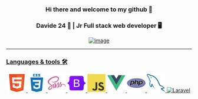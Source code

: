 <div align="center">

   <h3>Hi there and welcome to my github 🚀</h3>

   <h3> Davide 24 🧓 | Jr Full stack web developer 🖥️</h3>
   
   <a href="www.linkedin.com/in/davide-di-giacomo2001/" target="_blank">
      
</div>

<div align="center">

![image](https://github.com/user-attachments/assets/7d619b59-3818-4177-8e18-ae237d13d2ce)

</div>

---

   <h3> Languages & tools 🛠 </h3>
   
<div align="center">
  <img src="https://github.com/devicons/devicon/blob/master/icons/html5/html5-original.svg" title="HTML5" alt="HTML" width="50" height="50"/>
  <img src="https://github.com/devicons/devicon/blob/master/icons/css3/css3-plain-wordmark.svg" title="CSS3" alt="CSS" width="50" height="50"/>
  <img src="https://github.com/devicons/devicon/blob/master/icons/sass/sass-original.svg" title="SASS" alt="SASS" width="50" height="50"/>
  <img src="https://github.com/devicons/devicon/blob/master/icons/bootstrap/bootstrap-original.svg" title="Bootstrap" alt="Bootstrap" width="50" height="50"/>
  <img src="https://github.com/devicons/devicon/blob/master/icons/javascript/javascript-original.svg" title="JavaScript" alt="JavaScript" width="50" height="50"/>
  <img src="https://github.com/devicons/devicon/blob/master/icons/vuejs/vuejs-original.svg" title="VueJS" alt="VueJS" width="50" height="50"/>
  <img src="https://github.com/devicons/devicon/blob/master/icons/php/php-original.svg" title="PHP" alt="PHP" width="50" height="50"/>
  <img src="https://github.com/devicons/devicon/blob/master/icons/mysql/mysql-original.svg" title="MySQL" alt="MySQL" width="50" height="50"/>
  <img src="https://github.com/user-attachments/assets/30164eb3-d760-4161-a357-fe9e670f8e3b" title="Laravel" alt="Laravel" height="50"/>
</div>
